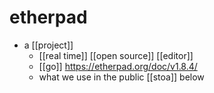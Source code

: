 # etherpad

- a [[project]]
  - [[real time]] [[open source]] [[editor]]
  - [[go]] https://etherpad.org/doc/v1.8.4/
  - what we use in the public [[stoa]] below


